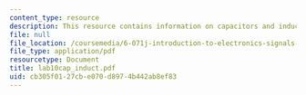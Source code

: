 ```yaml
---
content_type: resource
description: This resource contains information on capacitors and inductors
file: null
file_location: /coursemedia/6-071j-introduction-to-electronics-signals-and-measurement-spring-2006/cb305f0127cbe070d8974b442ab8ef83_lab10cap_induct.pdf
file_type: application/pdf
resourcetype: Document
title: lab10cap_induct.pdf
uid: cb305f01-27cb-e070-d897-4b442ab8ef83
---
```


